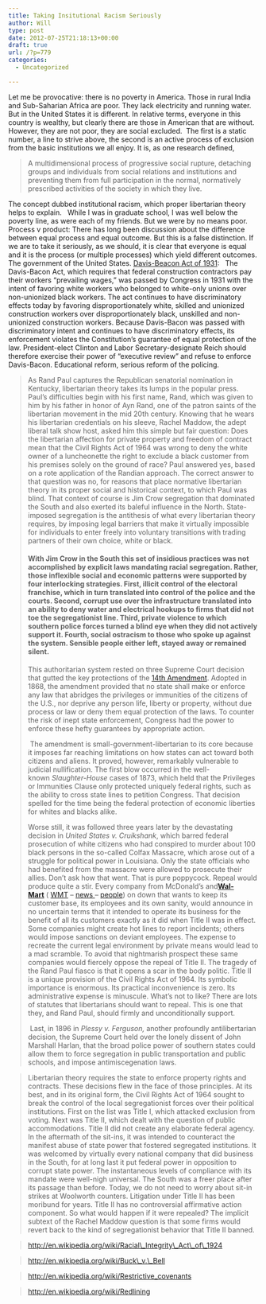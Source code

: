 ```yaml
---
title: Taking Insitutional Racism Seriously
author: Will
type: post
date: 2012-07-25T21:18:13+00:00
draft: true
url: /?p=779
categories:
  - Uncategorized

---
```

Let me be provocative: there is no poverty in America. Those in rural India and Sub-Saharian Africa are poor. They lack electricity and running water. But in the United States it is different. In relative terms, everyone in this country is wealthy, but clearly there are those in American that are without. However, they are not poor, they are social excluded.  The first is a static number, a line to strive above, the second is an active process of exclusion from the basic institutions we all enjoy. It is, as one research defined,

> A multidimensional process of progressive social rupture, detaching groups and individuals from social relations and institutions and preventing them from full participation in the normal, normatively prescribed activities of the society in which they live.

The concept dubbed institutional racism, which proper libertarian theory helps to explain.   While I was in graduate school, I was well below the poverty line, as were each of my friends. But we were by no means poor. Process v product: There has long been discussion about the difference between equal process and equal outcome. But this is a false distinction. If we are to take it seriously, as we should, it is clear that everyone is equal and it is the process (or multiple processes) which yield different outcomes. The government of the United States. [Davis-Beacon Act of 1931][1]:   The Davis-Bacon Act, which requires that federal construction contractors pay their workers &#8220;prevailing wages,&#8221; was passed by Congress in 1931 with the intent of favoring white workers who belonged to white-only unions over non-unionized black workers. The act continues to have discriminatory effects today by favoring disproportionately white, skilled and unionized construction workers over disproportionately black, unskilled and non-unionized construction workers. Because Davis-Bacon was passed with discriminatory intent and continues to have discriminatory effects, its enforcement violates the Constitution&#8217;s guarantee of equal protection of the law. President-elect Clinton and Labor Secretary-designate Reich should therefore exercise their power of &#8220;executive review&#8221; and refuse to enforce Davis-Bacon. Educational reform, serious reform of the policing.

> As Rand Paul captures the Republican senatorial nomination in Kentucky, libertarian theory takes its lumps in the popular press. Paul’s difficulties begin with his first name, Rand, which was given to him by his father in honor of Ayn Rand, one of the patron saints of the libertarian movement in the mid 20th century. Knowing that he wears his libertarian credentials on his sleeve, Rachel Maddow, the adept liberal talk show host, asked him this simple but fair question: Does the libertarian affection for private property and freedom of contract mean that the Civil Rights Act of 1964 was wrong to deny the white owner of a luncheonette the right to exclude a black customer from his premises solely on the ground of race? Paul answered yes, based on a rote application of the Randian approach. The correct answer to that question was no, for reasons that place normative libertarian theory in its proper social and historical context, to which Paul was blind. That context of course is Jim Crow segregation that dominated the South and also exerted its baleful influence in the North. State-imposed segregation is the antithesis of what every libertarian theory requires, by imposing legal barriers that make it virtually impossible for individuals to enter freely into voluntary transitions with trading partners of their own choice, white or black.
> 
> <div id="controlsbox">
>   <h4>
>     With Jim Crow in the South this set of insidious practices was not accomplished by explicit laws mandating racial segregation. Rather, those inflexible social and economic patterns were supported by four interlocking strategies. First, illicit control of the electoral franchise, which in turn translated into control of the police and the courts. Second, corrupt use over the infrastructure translated into an ability to deny water and electrical hookups to firms that did not toe the segregationist line. Third, private violence to which southern police forces turned a blind eye when they did not actively support it. Fourth, social ostracism to those who spoke up against the system. Sensible people either left, stayed away or remained silent.
>   </h4>
> </div>
> 
> This authoritarian system rested on three Supreme Court decision that gutted the key protections of the <a href="http://en.wikipedia.org/wiki/Fourteenth_Amendment_to_the_United_States_Constitution" target="_blank">14th Amendment</a>. Adopted in 1868, the amendment provided that no state shall make or enforce any law that abridges the privileges or immunities of the citizens of the U.S., nor deprive any person life, liberty or property, without due process or law or deny them equal protection of the laws. To counter the risk of inept state enforcement, Congress had the power to enforce these hefty guarantees by appropriate action.
> 
> <div>
>    The amendment is small-government-libertarian to its core because it imposes far reaching limitations on how states can act toward both citizens and aliens. It proved, however, remarkably vulnerable to judicial nullification. The first blow occurred in the well-known <em>Slaughter-House </em>cases of 1873, which held that the Privileges or Immunities Clause only protected uniquely federal rights, such as the ability to cross state lines to petition Congress. That decision spelled for the time being the federal protection of economic liberties for whites and blacks alike.
> </div>
> 
> Worse still, it was followed three years later by the devastating decision in _United States v. Cruikshank_, which barred federal prosecution of white citizens who had conspired to murder about 100 black persons in the so-called Colfax Massacre, which arose out of a struggle for political power in Louisiana. Only the state officials who had benefited from the massacre were allowed to prosecute their allies. Don’t ask how that went. That is pure poppycock. Repeal would produce quite a stir. Every company from McDonald’s and[**Wal-Mart**][2] ( [WMT][2] &#8211; [news ][3]&#8211; [people][4]) on down that wants to keep its customer base, its employees and its own sanity, would announce in no uncertain terms that it intended to operate its business for the benefit of all its customers exactly as it did when Title II was in effect. Some companies might create hot lines to report incidents; others would impose sanctions on deviant employees. The expense to recreate the current legal environment by private means would lead to a mad scramble. To avoid that nightmarish prospect these same companies would fiercely oppose the repeal of Title II. The tragedy of the Rand Paul fiasco is that it opens a scar in the body politic. Title II is a unique provision of the Civil Rights Act of 1964. Its symbolic importance is enormous. Its practical inconvenience is zero. Its administrative expense is minuscule. What’s not to like? There are lots of statutes that libertarians should want to repeal. This is one that they, and Rand Paul, should firmly and unconditionally support.
> 
> <div id="related" data-tickers="WMT" data-keywords="Richard A. Epstein,Rand Paul,Rachel Maddow,Politics,Libertarian">
>    Last, in 1896 in <em>Plessy v. Ferguson,</em> another profoundly antilibertarian decision, the Supreme Court held over the lonely dissent of John Marshall Harlan, that the broad police power of southern states could allow them to force segregation in public transportation and public schools, and impose antimiscegenation laws.
> </div>

> Libertarian theory requires the state to enforce property rights and contracts. These decisions flew in the face of those principles. At its best, and in its original form, the Civil Rights Act of 1964 sought to break the control of the local segregationist forces over their political institutions. First on the list was Title I, which attacked exclusion from voting. Next was Title II, which dealt with the question of public accommodations. Title II did not create any elaborate federal agency. In the aftermath of the sit-ins, it was intended to counteract the manifest abuse of state power that fostered segregated institutions. It was welcomed by virtually every national company that did business in the South, for at long last it put federal power in opposition to corrupt state power. The instantaneous levels of compliance with its mandate were well-nigh universal. The South was a freer place after its passage than before. Today, we do not need to worry about sit-in strikes at Woolworth counters. Litigation under Title II has been moribund for years. Title II has no controversial affirmative action component. So what would happen if it were repealed? The implicit subtext of the Rachel Maddow question is that some firms would revert back to the kind of segregationist behavior that Title II banned.

> http://en.wikipedia.org/wiki/Racial\_Integrity\_Act\_of\_1924

> http://en.wikipedia.org/wiki/Buck\_v.\_Bell

> http://en.wikipedia.org/wiki/Restrictive_covenants

> http://en.wikipedia.org/wiki/Redlining

 [1]: http://www.cato.org/pubs/briefs/bp-017.html
 [2]: http://finapps.forbes.com/finapps/jsp/finance/compinfo/CIAtAGlance.jsp?tkr=WMT
 [3]: http://search.forbes.com/search/CompanyNewsSearch?ticker=WMT
 [4]: http://people.forbes.com/search?ticker=WMT